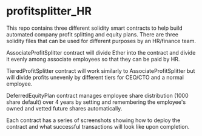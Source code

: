 # profitsplitter_HR

This repo contains three different solidity smart contracts to help build automated company profit splitting and equity plans.  There are three solidity files that can be used for different purposes by an HR/finance team.

AssociateProfitSplitter contract will divide Ether into the contract and divide it evenly among associate employees so that they can be paid by HR.

TieredProfitSplitter contract will work similarly to AssociateProfitSplitter but will divide profits unevenly by different tiers for CEO/CTO and a normal employee.

DeferredEquityPlan contract manages employee share distribution (1000 share default) over 4 years by setting and remembering the employee's owned and vetted future shares automatically.

Each contract has a series of screenshots showing how to deploy the contract and what successful transactions will look like upon completion. 
